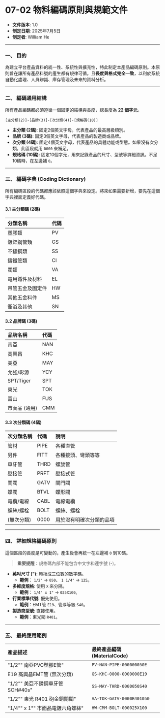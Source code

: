 # 07-02 物料編碼原則與規範文件

* **文件版本**: 1.0
* **制定日期**: 2025年7月5日
* **制定者**: William He

---

### 一、 目的

為建立平台產品資料的統一性、系統性與擴充性，特此制定本產品編碼原則。本原則旨在讓所有產品料號的產生都有規律可循，且**長度與格式完全一致**，以利於系統自動化處理、人員辨識、庫存管理及未來的資料分析。

---

### 二、 編碼通用結構

所有產品編碼都必須遵循一個固定的結構與長度，總長度為 **22 個字元**。

`[主分類(2)]-[品牌(3)]-[次分類(4)]-[規格碼(10)]`

- **主分類 (2碼)**: 固定2個英文字母，代表產品的最高層級類別。
- **品牌 (3碼)**: 固定3個英文字母，代表產品的製造商或品牌。
- **次分類 (4碼)**: 固定4個英文字母，代表產品的具體功能或型態。如果沒有次分類，此區段就用 `0000` 來補足。
- **規格碼 (10碼)**: 固定10個字元，用來記錄產品的尺寸、型號等詳細資訊。不足10碼時，在左邊補 `0`。

---

### 三、 編碼字典 (Coding Dictionary)

所有編碼區段的代碼都應該依照這個字典來設定。將來如果需要新增，要先在這個字典裡面定義好代碼。

#### 3.1 主分類碼 (2碼)

| 分類名稱 | 代碼 |
| :--- | :--- |
| 塑膠類 | PV |
| 鍍鋅鋼管類 | GS |
| 不鏽鋼類 | SS |
| 鑄鐵管類 | CI |
| 閥類 | VA |
| 電用鐵件及材料 | EL |
| 吊管五金及固定件 | HW |
| 其他五金料件 | MS |
| 衛浴及其他 | SN |

#### 3.2 品牌碼 (3碼)

| 品牌名稱 | 代碼 |
| :--- | :--- |
| 南亞 | NAN |
| 高興昌 | KHC |
| 美亞 | MAY |
| 允強/彰源 | YCY |
| SPT/Tiger | SPT |
| 東光 | TOK |
| 富山 | FUS |
| 市面品 (通用) | CMM |

#### 3.3 次分類碼 (4碼)

| 次分類名稱 | 代碼 | 說明 |
| :--- | :--- | :--- |
| 管材 | PIPE | 各種直管 |
| 另件 | FITT | 各種接頭、彎頭等等 |
| 車牙管 | THRD | 螺旋管 |
| 壓接管 | PRFT | 壓接式管 |
| 閘閥 | GATV | 閘門閥 |
| 蝶閥 | BTVL | 蝶形閥 |
| 電纜/電線 | CABL | 電線電纜 |
| 螺絲/螺栓 | BOLT | 螺絲、螺栓 |
| (無次分類) | 0000 | 用於沒有明確次分類的品項 |

---

### 四、 詳細規格編碼原則

這個區段的長度是可變動的，產生後會再統一在左邊補 `0` 到10碼。

> **重要提醒**：規格碼內部不能包含中文字和連字號 (-)。

- **英吋尺寸 (")**: 轉換成三位數的數字碼。
  - **範例**： `1/2"` → `050`、 `1 1/4"` → `125`。
- **多維度規格**: 使用 `X` 來分隔。
  - **範例**： `1/4" x 1"` → `025X100`。
- **行業標準代號**: 優先使用。
  - **範例**：EMT管 `E19`、管厚等級 `S40`。
- **製造商型號**: 直接使用。
  - **範例**：東光閥 `R401`。

---

### 五、 最終應用範例

| 產品描述 | 最終產品編碼 (MaterialCode) |
| :--- | :--- |
| "1/2"" 南亞PVC塑膠E管" | `PV-NAN-PIPE-000000050E` |
| E19 高興昌EMT管 (無次分類) | `GS-KHC-0000-0000000E19` |
| "1/2"" 美亞不銹鋼車牙管 SCH#40s" | `SS-MAY-THRD-0000050S40` |
| "1/2"" 東光 R401 砲金銅閘閥" | `VA-TOK-GATV-0000R401050` |
| "1/4"" x 1"" 市面品電鍍六角螺絲" | `HW-CMM-BOLT-000025X100` |